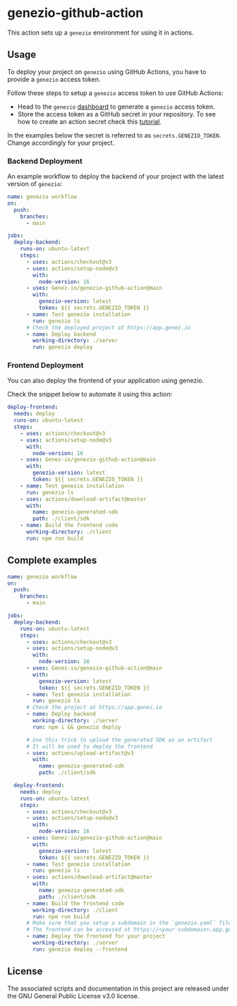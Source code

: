 # genezio-github-action

This action sets up a `genezio` environment for using it in actions.

## Usage

To deploy your project on `genezio` using GitHub Actions, you have to provide a `genezio` access token.

Follow these steps to setup a `genezio` access token to use GitHub Actions:

- Head to the `genezio` [dashboard](https://app.genez.io/settings/tokens) to generate a `genezio` access token.
- Store the access token as a GitHub secret in your repository. To see how to create an action secret check this [tutorial](https://docs.github.com/en/actions/security-guides/encrypted-secrets?tool=webui#creating-encrypted-secrets-for-a-repository).

In the examples below the secret is referred to as `secrets.GENEZIO_TOKEN`. Change accordingly for your project.

### Backend Deployment

An example workflow to deploy the backend of your project with the latest version of `genezio`:

```yaml
name: genezio workflow
on:
  push:
    branches:
      - main

jobs:
  deploy-backend:
    runs-on: ubuntu-latest
    steps:
      - uses: actions/checkout@v3
      - uses: actions/setup-node@v3
        with:
          node-version: 16
      - uses: Genez-io/genezio-github-action@main
        with:
          genezio-version: latest
          token: ${{ secrets.GENEZIO_TOKEN }}
      - name: Test genezio installation
        run: genezio ls
      # Check the deployed project at https://app.genez.io
      - name: Deploy backend
        working-directory: ./server
        run: genezio deploy
```

### Frontend Deployment

You can also deploy the frontend of your application using genezio.

Check the snippet below to automate it using this action:

```yaml
deploy-frontend:
  needs: deploy
  runs-on: ubuntu-latest
  steps:
    - uses: actions/checkout@v3
    - uses: actions/setup-node@v3
      with:
        node-version: 16
    - uses: Genez-io/genezio-github-action@main
      with:
        genezio-version: latest
        token: ${{ secrets.GENEZIO_TOKEN }}
    - name: Test genezio installation
      run: genezio ls
    - uses: actions/download-artifact@master
      with:
        name: genezio-generated-sdk
        path: ./client/sdk
    - name: Build the frontend code
      working-directory: ./client
      run: npm run build
```

## Complete examples

```yaml
name: genezio workflow
on:
  push:
    branches:
      - main

jobs:
  deploy-backend:
    runs-on: ubuntu-latest
    steps:
      - uses: actions/checkout@v3
      - uses: actions/setup-node@v3
        with:
          node-version: 16
      - uses: Genez-io/genezio-github-action@main
        with:
          genezio-version: latest
          token: ${{ secrets.GENEZIO_TOKEN }}
      - name: Test genezio installation
        run: genezio ls
      # Check the project at https://app.genez.io
      - name: Deploy backend
        working-directory: ./server
        run: npm i && genezio deploy

      # Use this trick to upload the generated SDK as an artifact
      # It will be used to deploy the frontend
      - uses: actions/upload-artifact@v3
        with:
          name: genezio-generated-sdk
          path: ./client/sdk

  deploy-frontend:
    needs: deploy
    runs-on: ubuntu-latest
    steps:
      - uses: actions/checkout@v3
      - uses: actions/setup-node@v3
        with:
          node-version: 16
      - uses: Genez-io/genezio-github-action@main
        with:
          genezio-version: latest
          token: ${{ secrets.GENEZIO_TOKEN }}
      - name: Test genezio installation
        run: genezio ls
      - uses: actions/download-artifact@master
        with:
          name: genezio-generated-sdk
          path: ./client/sdk
      - name: Build the frontend code
        working-directory: ./client
        run: npm run build
      # Make sure that you setup a subdomain in the `genezio.yaml` file
      # The frontend can be accessed at https://<your-subdomain>.app.genez.io
      - name: Deploy the frontend for your project
        working-directory: ./server
        run: genezio deploy --frontend
```

## License

The associated scripts and documentation in this project are released under the GNU General Public License v3.0 license.
